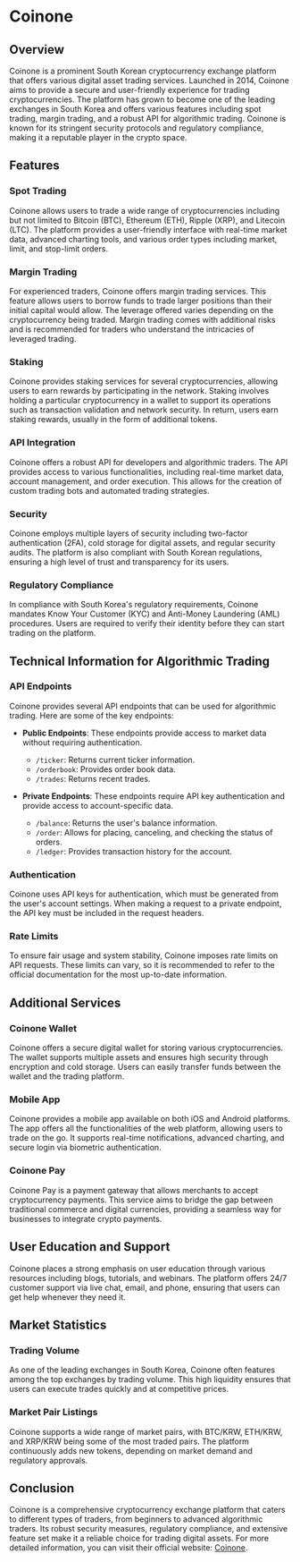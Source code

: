# Coinone

## Overview
Coinone is a prominent South Korean cryptocurrency exchange platform that offers various digital asset trading services. Launched in 2014, Coinone aims to provide a secure and user-friendly experience for trading cryptocurrencies. The platform has grown to become one of the leading exchanges in South Korea and offers various features including spot trading, margin trading, and a robust API for algorithmic trading. Coinone is known for its stringent security protocols and regulatory compliance, making it a reputable player in the crypto space.

## Features

### Spot Trading
Coinone allows users to trade a wide range of cryptocurrencies including but not limited to Bitcoin (BTC), Ethereum (ETH), Ripple (XRP), and Litecoin (LTC). The platform provides a user-friendly interface with real-time market data, advanced charting tools, and various order types including market, limit, and stop-limit orders.

### Margin Trading
For experienced traders, Coinone offers margin trading services. This feature allows users to borrow funds to trade larger positions than their initial capital would allow. The leverage offered varies depending on the cryptocurrency being traded. Margin trading comes with additional risks and is recommended for traders who understand the intricacies of leveraged trading.

### Staking
Coinone provides staking services for several cryptocurrencies, allowing users to earn rewards by participating in the network. Staking involves holding a particular cryptocurrency in a wallet to support its operations such as transaction validation and network security. In return, users earn staking rewards, usually in the form of additional tokens.

### API Integration
Coinone offers a robust API for developers and algorithmic traders. The API provides access to various functionalities, including real-time market data, account management, and order execution. This allows for the creation of custom trading bots and automated trading strategies.

### Security
Coinone employs multiple layers of security including two-factor authentication (2FA), cold storage for digital assets, and regular security audits. The platform is also compliant with South Korean regulations, ensuring a high level of trust and transparency for its users.

### Regulatory Compliance
In compliance with South Korea's regulatory requirements, Coinone mandates Know Your Customer (KYC) and Anti-Money Laundering (AML) procedures. Users are required to verify their identity before they can start trading on the platform.

## Technical Information for Algorithmic Trading

### API Endpoints
Coinone provides several API endpoints that can be used for algorithmic trading. Here are some of the key endpoints:

- **Public Endpoints**: These endpoints provide access to market data without requiring authentication.
  - `/ticker`: Returns current ticker information.
  - `/orderbook`: Provides order book data.
  - `/trades`: Returns recent trades.

- **Private Endpoints**: These endpoints require API key authentication and provide access to account-specific data.
  - `/balance`: Returns the user's balance information.
  - `/order`: Allows for placing, canceling, and checking the status of orders.
  - `/ledger`: Provides transaction history for the account.

### Authentication
Coinone uses API keys for authentication, which must be generated from the user's account settings. When making a request to a private endpoint, the API key must be included in the request headers.

### Rate Limits
To ensure fair usage and system stability, Coinone imposes rate limits on API requests. These limits can vary, so it is recommended to refer to the official documentation for the most up-to-date information.

## Additional Services

### Coinone Wallet
Coinone offers a secure digital wallet for storing various cryptocurrencies. The wallet supports multiple assets and ensures high security through encryption and cold storage. Users can easily transfer funds between the wallet and the trading platform.

### Mobile App
Coinone provides a mobile app available on both iOS and Android platforms. The app offers all the functionalities of the web platform, allowing users to trade on the go. It supports real-time notifications, advanced charting, and secure login via biometric authentication.

### Coinone Pay
Coinone Pay is a payment gateway that allows merchants to accept cryptocurrency payments. This service aims to bridge the gap between traditional commerce and digital currencies, providing a seamless way for businesses to integrate crypto payments.

## User Education and Support
Coinone places a strong emphasis on user education through various resources including blogs, tutorials, and webinars. The platform offers 24/7 customer support via live chat, email, and phone, ensuring that users can get help whenever they need it.

## Market Statistics

### Trading Volume
As one of the leading exchanges in South Korea, Coinone often features among the top exchanges by trading volume. This high liquidity ensures that users can execute trades quickly and at competitive prices.

### Market Pair Listings
Coinone supports a wide range of market pairs, with BTC/KRW, ETH/KRW, and XRP/KRW being some of the most traded pairs. The platform continuously adds new tokens, depending on market demand and regulatory approvals.

## Conclusion
Coinone is a comprehensive cryptocurrency exchange platform that caters to different types of traders, from beginners to advanced algorithmic traders. Its robust security measures, regulatory compliance, and extensive feature set make it a reliable choice for trading digital assets. For more detailed information, you can visit their official website: [Coinone](https://coinone.co.kr).